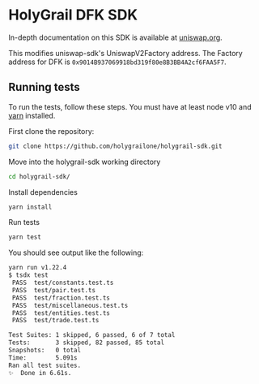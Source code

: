 # HolyGrail DFK SDK

In-depth documentation on this SDK is available at [uniswap.org](https://uniswap.org/docs/v2/SDK/getting-started/).

This modifies uniswap-sdk's UniswapV2Factory address. The Factory address for DFK is  `0x9014B937069918bd319f80e8B3BB4A2cf6FAA5F7`.

## Running tests

To run the tests, follow these steps. You must have at least node v10 and [yarn](https://yarnpkg.com/) installed.

First clone the repository:

```sh
git clone https://github.com/holygrailone/holygrail-sdk.git
```

Move into the holygrail-sdk working directory

```sh
cd holygrail-sdk/
```

Install dependencies

```sh
yarn install
```

Run tests

```sh
yarn test
```

You should see output like the following:

```sh
yarn run v1.22.4
$ tsdx test
 PASS  test/constants.test.ts
 PASS  test/pair.test.ts
 PASS  test/fraction.test.ts
 PASS  test/miscellaneous.test.ts
 PASS  test/entities.test.ts
 PASS  test/trade.test.ts

Test Suites: 1 skipped, 6 passed, 6 of 7 total
Tests:       3 skipped, 82 passed, 85 total
Snapshots:   0 total
Time:        5.091s
Ran all test suites.
✨  Done in 6.61s.
```
